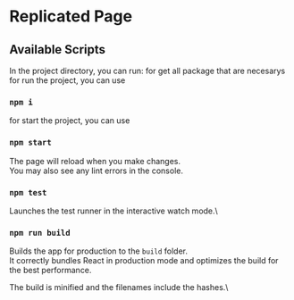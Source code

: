 # Replicated Page

## Available Scripts

In the project directory, you can run:
for get all package that are necesarys for run the project, you can use

### `npm i`

for start the project, you can use

### `npm start`

The page will reload when you make changes.\
You may also see any lint errors in the console.

### `npm test`

Launches the test runner in the interactive watch mode.\

### `npm run build`

Builds the app for production to the `build` folder.\
It correctly bundles React in production mode and optimizes the build for the best performance.

The build is minified and the filenames include the hashes.\
